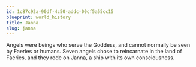 ```yaml
---
id: 1c87c92a-90df-4c50-addc-00cf5a55cc15
blueprint: world_history
title: Janna
slug: janna
---
```

Angels were beings who serve the Goddess, and cannot normally be seen by Faeries or humans. Seven angels chose to reincarnate in the land of Faeries, and they rode on Janna, a ship with its own consciousness.